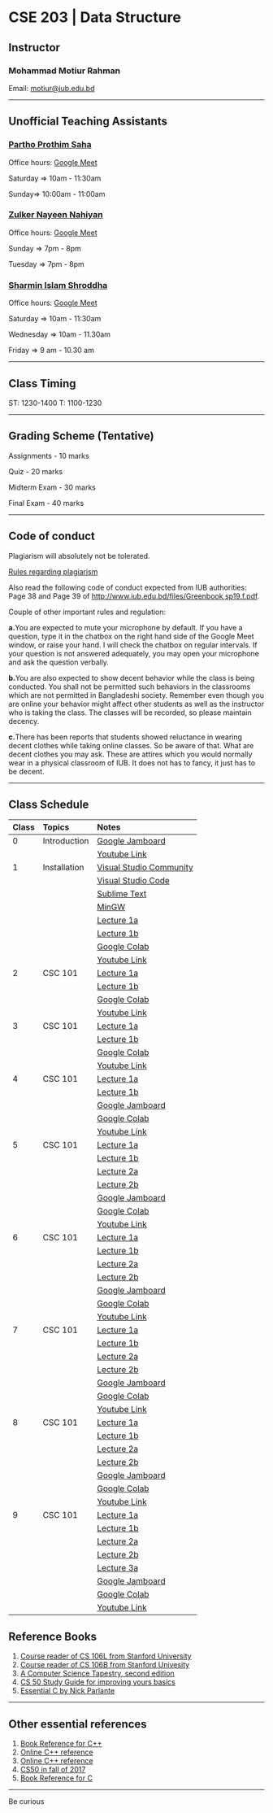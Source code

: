 # CSE 203 | Data Structure

## Instructor
### Mohammad Motiur Rahman
Email: motiur@iub.edu.bd
* * *
## Unofficial Teaching Assistants
### [Partho Prothim Saha](mailto:1730016@iub.edu.bd)

Office hours: [Google Meet](http://meet.google.com/vmb-wsha-qae)

Saturday => 10am - 11:30am

Sunday=> 10:00am - 11:00am	


### [Zulker Nayeen Nahiyan](mailto:1910063@iub.edu.bd) 

Office hours: [Google Meet](http://meet.google.com/rmm-fzar-yng)

Sunday => 7pm - 8pm 

Tuesday => 7pm - 8pm 


### [Sharmin Islam Shroddha](mailto:1822217@iub.edu.bd) 

Office hours: [Google Meet](http://meet.google.com/dgy-aezu-ogp)

Saturday => 10am - 11:30am

Wednesday => 10am - 11.30am

Friday => 9 am - 10.30 am

* * *
## Class Timing
ST: 1230-1400 T: 1100-1230
* * *
## Grading Scheme (Tentative)
Assignments - 10 marks

Quiz - 20 marks

Midterm Exam - 30 marks

Final Exam - 40 marks
* * *
## Code of conduct
Plagiarism will absolutely not be tolerated.

[Rules regarding plagiarism](https://www.plagiarism.org/article/what-is-plagiarism)

Also read the following code of conduct expected from IUB authorities: Page 38 and Page 39 of http://www.iub.edu.bd/files/Greenbook,sp19.f.pdf.

Couple of other important rules and regulation: 

<b>a.</b>You are expected to mute your microphone by default. If you have a question, type it in the chatbox on the right hand side of the Google Meet window, or raise your hand. I will check the chatbox on regular intervals. If your question is not answered adequately, you may open your microphone and ask the question verbally.

<b>b.</b>You are also expected to show decent behavior while the class is being conducted. You shall not be permitted such behaviors in the classrooms which are not permitted in Bangladeshi society. Remember even though you are online your behavior might affect other students as well as the instructor who is taking the class. The classes will be recorded, so please maintain decency.

<b>c.</b>There has been reports that students showed reluctance in wearing decent clothes while taking online classes. So be aware of that. What are decent clothes you may ask. These are attires which you would normally wear in a physical classroom of IUB. It does not has to fancy, it just has to be decent.
* * *   

## Class Schedule

| Class   | Topics       | Notes                                                                                                          | 
|:--------|:-------------|:---------------------------------------------------------------------------------------------------------------|
| 0       | Introduction | [Google Jamboard](https://jamboard.google.com/d/1cBTQy53n5bbIO9-MxyeL0ymd0j3WF3YNgvs3ndli20E/viewer?f=7)       |
|         |              | [Youtube Link](https://youtu.be/B6361_plZ9c)                                                                   |
| 1       | Installation | [Visual Studio Community](https://visualstudio.microsoft.com/vs/community/)                                    |
|         |              | [Visual Studio Code](https://code.visualstudio.com/)                                                           |
|         |              | [Sublime Text](https://www.sublimetext.com/)                                                                   |
|         |              | [MinGW](https://drive.google.com/file/d/1WfPqvXIQ9ImnaKR7J7J3UnXzxPoBlpZH/view?usp=sharing)                    |
|         |              | [Lecture 1a](https://www.icloud.com/keynote/04EftXdw8IfDD1wkOWPXCXS9Q#Lecture_1a)                              |
|         |              | [Lecture 1b](https://www.icloud.com/keynote/0uMNC1trxOw4C30NIMEhbnp-g#Lecture_1b)                              |
|         |              |[Google Colab](https://colab.research.google.com/github/mohammadmotiurrahman/mohammadmotiurrahman.github.io/blob/main/cse203/code/CSE203Lecture1.ipynb)|
|         |              | [Youtube Link](https://youtu.be/4_vqH2KjcSc)                                                                   |
| 2       | CSC 101      | [Lecture 1a](https://www.icloud.com/keynote/04EftXdw8IfDD1wkOWPXCXS9Q#Lecture_1a)                              |
|         |              | [Lecture 1b](https://www.icloud.com/keynote/0uMNC1trxOw4C30NIMEhbnp-g#Lecture_1b)                              |
|         |              |[Google Colab](https://colab.research.google.com/github/mohammadmotiurrahman/mohammadmotiurrahman.github.io/blob/main/cse203/code/CSE203Lecture1.ipynb)|
|         |              | [Youtube Link](https://youtu.be/IUzoS8TrfmM)
| 3       | CSC 101      | [Lecture 1a](https://www.icloud.com/keynote/04EftXdw8IfDD1wkOWPXCXS9Q#Lecture_1a)                              |
|         |              | [Lecture 1b](https://www.icloud.com/keynote/0uMNC1trxOw4C30NIMEhbnp-g#Lecture_1b)                              |
|         |              |[Google Colab](https://colab.research.google.com/github/mohammadmotiurrahman/mohammadmotiurrahman.github.io/blob/main/cse203/code/CSE203Lecture1.ipynb)|
|         |              | [Youtube Link](https://youtu.be/mEW8F_nQV44)
| 4       | CSC 101      | [Lecture 1a](https://www.icloud.com/keynote/04EftXdw8IfDD1wkOWPXCXS9Q#Lecture_1a)                              |
|         |              | [Lecture 1b](https://www.icloud.com/keynote/0uMNC1trxOw4C30NIMEhbnp-g#Lecture_1b)                              |
|         |              | [Google Jamboard](https://jamboard.google.com/d/1VDE0_HmDkUgdClJ4fxXIfM0qcflgTmDpbyZGnDDyOCA/edit?usp=sharing) |
|         |              | [Google Colab](https://colab.research.google.com/github/mohammadmotiurrahman/mohammadmotiurrahman.github.io/blob/main/cse203/code/CSE203Lecture1.ipynb) |
|         |              | [Youtube Link](https://youtu.be/OwkX-dNc89Q)                                                                   |
| 5       | CSC 101      | [Lecture 1a](https://www.icloud.com/keynote/04EftXdw8IfDD1wkOWPXCXS9Q#Lecture_1a)                              |
|         |              | [Lecture 1b](https://www.icloud.com/keynote/0uMNC1trxOw4C30NIMEhbnp-g#Lecture_1b)                              |
|         |              | [Lecture 2a](https://www.icloud.com/keynote/0VLhiVca7Q_gz3eMYW4oeRjww#Lecture_2a)                              |
|         |              | [Lecture 2b](https://www.icloud.com/keynote/0QOKuWix-X4nBzHcurPfdXyrg#Lecture_2b)                              |
|         |              | [Google Jamboard](https://jamboard.google.com/d/15ysBF2PQqPEMsi4EtvoQOdFJaK4pNw878JrqAOW4UgY/edit?usp=sharing) |                                       
|         |              | [Google Colab](https://colab.research.google.com/github/mohammadmotiurrahman/mohammadmotiurrahman.github.io/blob/main/cse203/code/CSE203Lecture1.ipynb) |
|         |              | [Youtube Link](https://youtu.be/YAvqXxoa1wk)                                                                   |
| 6       | CSC 101      | [Lecture 1a](https://www.icloud.com/keynote/04EftXdw8IfDD1wkOWPXCXS9Q#Lecture_1a)                              |
|         |              | [Lecture 1b](https://www.icloud.com/keynote/0uMNC1trxOw4C30NIMEhbnp-g#Lecture_1b)                              |
|         |              | [Lecture 2a](https://www.icloud.com/keynote/0VLhiVca7Q_gz3eMYW4oeRjww#Lecture_2a)                              |
|         |              | [Lecture 2b](https://www.icloud.com/keynote/0QOKuWix-X4nBzHcurPfdXyrg#Lecture_2b)                              |
|         |              | [Google Jamboard](https://jamboard.google.com/d/1O1Ufp3NWzrTedMyDMk8w5fEp8wWE4ybHZX4UiaUbas8/edit?usp=sharing) |                                       
|         |              | [Google Colab](https://colab.research.google.com/github/mohammadmotiurrahman/mohammadmotiurrahman.github.io/blob/main/cse203/code/CSE203Lecture1.ipynb) |
|         |              | [Youtube Link](https://youtu.be/kzRZWC1Xv08)                                                                   |
| 7       | CSC 101      | [Lecture 1a](https://www.icloud.com/keynote/04EftXdw8IfDD1wkOWPXCXS9Q#Lecture_1a)                              |
|         |              | [Lecture 1b](https://www.icloud.com/keynote/0uMNC1trxOw4C30NIMEhbnp-g#Lecture_1b)                              |
|         |              | [Lecture 2a](https://www.icloud.com/keynote/0VLhiVca7Q_gz3eMYW4oeRjww#Lecture_2a)                              |
|         |              | [Lecture 2b](https://www.icloud.com/keynote/0QOKuWix-X4nBzHcurPfdXyrg#Lecture_2b)                              |
|         |              | [Google Jamboard](https://jamboard.google.com/d/1O1Ufp3NWzrTedMyDMk8w5fEp8wWE4ybHZX4UiaUbas8/edit?usp=sharing) |                                       
|         |              | [Google Colab](https://colab.research.google.com/github/mohammadmotiurrahman/mohammadmotiurrahman.github.io/blob/main/cse203/code/CSE203Lecture1.ipynb) |
|         |              | [Youtube Link](https://youtu.be/Pm-kglNknq8)                                                                   |
| 8       | CSC 101      | [Lecture 1a](https://www.icloud.com/keynote/04EftXdw8IfDD1wkOWPXCXS9Q#Lecture_1a)                              |
|         |              | [Lecture 1b](https://www.icloud.com/keynote/0uMNC1trxOw4C30NIMEhbnp-g#Lecture_1b)                              |
|         |              | [Lecture 2a](https://www.icloud.com/keynote/0VLhiVca7Q_gz3eMYW4oeRjww#Lecture_2a)                              |
|         |              | [Lecture 2b](https://www.icloud.com/keynote/0QOKuWix-X4nBzHcurPfdXyrg#Lecture_2b)                              |
|         |              | [Google Jamboard](https://jamboard.google.com/d/1x0-7tiadVYOBtF74tJxcUQ__xcy4p0A99_x5ZIMixGw/edit?usp=sharing) |                                       
|         |              | [Google Colab](https://colab.research.google.com/github/mohammadmotiurrahman/mohammadmotiurrahman.github.io/blob/main/cse203/code/CSE203Lecture1.ipynb) |
|         |              | [Youtube Link](https://youtu.be/fVkOZm4Ot1A)                                                                   |
| 9       | CSC 101      | [Lecture 1a](https://www.icloud.com/keynote/04EftXdw8IfDD1wkOWPXCXS9Q#Lecture_1a)                              |
|         |              | [Lecture 1b](https://www.icloud.com/keynote/0uMNC1trxOw4C30NIMEhbnp-g#Lecture_1b)                              |
|         |              | [Lecture 2a](https://www.icloud.com/keynote/0VLhiVca7Q_gz3eMYW4oeRjww#Lecture_2a)                              |
|         |              | [Lecture 2b](https://www.icloud.com/keynote/0QOKuWix-X4nBzHcurPfdXyrg#Lecture_2b)                              |
|         |              | [Lecture 3a](https://www.icloud.com/keynote/0UchWoGmgrU7QS5ldzyz3Yctw#Lecture_3a)                              |
|         |              | [Google Jamboard]()                                                                                            |                                       
|         |              | [Google Colab](https://colab.research.google.com/github/mohammadmotiurrahman/mohammadmotiurrahman.github.io/blob/main/cse203/code/CSE203Lecture1.ipynb) |
|         |              | [Youtube Link](https://youtu.be/fVkOZm4Ot1A)                                                                   |




## Reference Books
1. [Course reader of CS 106L from Stanford University](https://bitly.com/cs106Lcoursereader)
2. [Course reader of CS 106B from Stanford Univesity](https://bitly.com/cs106Bcoursereader)
3. [A Computer Science Tapestry, second edition](https://www2.cs.duke.edu/csed/tapestry/)
4. [CS 50 Study Guide for improving yours basics](https://study.cs50.net/linked_lists)
5. [Essential C by Nick Parlante](http://cslibrary.stanford.edu/101/EssentialC.pdf)

* * *

## Other essential references
1. [Book Reference for C++](https://stackoverflow.com/questions/388242/the-definitive-c-book-guide-and-list)
2. [Online C++ reference](https://en.cppreference.com)
3. [Online C++ reference](http://www.cplusplus.com/)
4. [CS50 in fall of 2017](http://cs50.tv/2017/fall/)
5. [Book Reference for C](https://stackoverflow.com/questions/562303/the-definitive-c-book-guide-and-list)

* * *

Be curious
